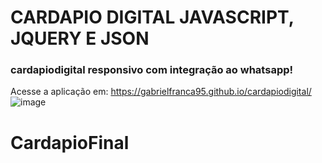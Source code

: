 # CARDAPIO DIGITAL JAVASCRIPT, JQUERY E JSON
### cardapiodigital responsivo com integração ao whatsapp!
Acesse a aplicação em: https://gabrielfranca95.github.io/cardapiodigital/
![image](https://user-images.githubusercontent.com/57453192/159144643-9c698ca3-65c4-4b0e-bd29-9e643198e3ba.png)
# CardapioFinal
